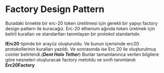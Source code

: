 ﻿# Factory Design Pattern

Buradaki örnekte bir erc-20 token üretilmesi için gerekli bir yapıyı factory design pattern ile kuracağız.
Erc-20 etherium ağında token üretmek için belirli kuralları ve standartları tanımlayan bir protokol standartıdır.


**IErc20** tipinde bir arayüz oluşturuldu. Ve bunun içerisinde erc20 protokollerinin kuralları yazıldı. Ve sonrasında ise 
Erc 20 ile oluşturulmuş coinler belirlendi.(***Dent Holo Tether***) Bunlar tamamlanınca verilen bilgilere göre nesneleri oluşturacak 
factory metotdu ve sınıfı tanımlandı **Erc20Factory**